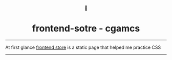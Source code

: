 <center>
    🏪
    <br>
    <h1>frontend-sotre - cgamcs</h1>
</center>

<hr>

 At first glance <a href="https://frontend-store-cgamcs.netlify.app/">frontend store</a> is a static page that helped me practice CSS

<hr>

<img href="img/website.png">